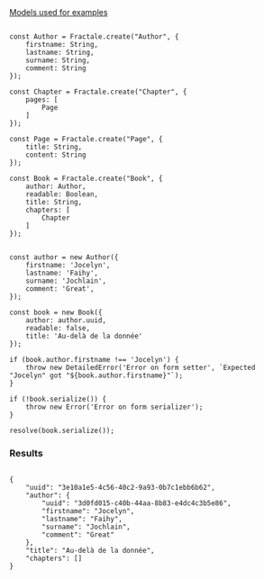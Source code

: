 <article class="mb-4"><a href="#models" class="border border-1" data-toggle="collapse">Models used for examples</a><div id="models" class="border border-1 collapse">

```

const Author = Fractale.create("Author", {
    firstname: String,
    lastname: String,
    surname: String,
    comment: String
});

const Chapter = Fractale.create("Chapter", {
    pages: [
        Page
    ]
});

const Page = Fractale.create("Page", {
    title: String,
    content: String
});

const Book = Fractale.create("Book", {
    author: Author,
    readable: Boolean,
    title: String,
    chapters: [
        Chapter
    ]
});

```

</div></article>

```

const author = new Author({
    firstname: 'Jocelyn',
    lastname: 'Faihy',
    surname: 'Jochlain',
    comment: 'Great',
});

const book = new Book({
    author: author.uuid,
    readable: false,
    title: 'Au-delà de la donnée'
});

if (book.author.firstname !== 'Jocelyn') {
    throw new DetailedError('Error on form setter', `Expected "Jocelyn" got "${book.author.firstname}"`);
}

if (!book.serialize()) {
    throw new Error('Error on form serializer');
}

resolve(book.serialize());

```

### Results

```

{
    "uuid": "3e10a1e5-4c56-40c2-9a93-0b7c1ebb6b62",
    "author": {
        "uuid": "3d0fd015-c40b-44aa-8b83-e4dc4c3b5e86",
        "firstname": "Jocelyn",
        "lastname": "Faihy",
        "surname": "Jochlain",
        "comment": "Great"
    },
    "title": "Au-delà de la donnée",
    "chapters": []
}

```